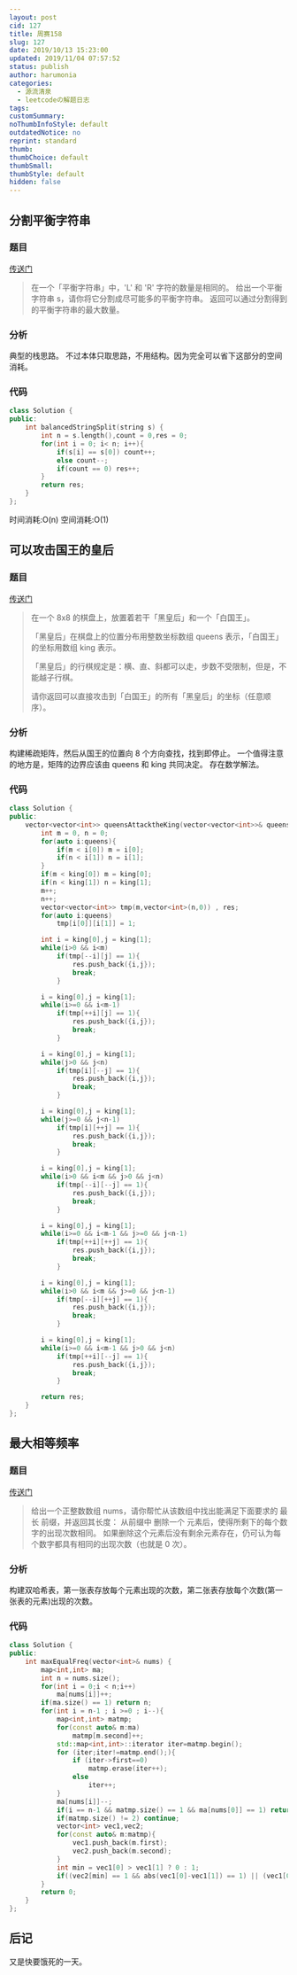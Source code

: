 ```yaml
---
layout: post
cid: 127
title: 周赛158
slug: 127
date: 2019/10/13 15:23:00
updated: 2019/11/04 07:57:52
status: publish
author: harumonia
categories:
  - 源流清泉
  - leetcodeの解题日志
tags:
customSummary:
noThumbInfoStyle: default
outdatedNotice: no
reprint: standard
thumb:
thumbChoice: default
thumbSmall:
thumbStyle: default
hidden: false
---
```


## 分割平衡字符串

### 题目

[传送门](https://leetcode-cn.com/problems/split-a-string-in-balanced-strings/)

> 在一个「平衡字符串」中，'L' 和 'R' 字符的数量是相同的。
> 给出一个平衡字符串 s，请你将它分割成尽可能多的平衡字符串。
> 返回可以通过分割得到的平衡字符串的最大数量。

### 分析

典型的栈思路。
不过本体只取思路，不用结构。因为完全可以省下这部分的空间消耗。

### 代码

```cpp
class Solution {
public:
    int balancedStringSplit(string s) {
        int n = s.length(),count = 0,res = 0;
        for(int i = 0; i< n; i++){
            if(s[i] == s[0]) count++;
            else count--;
            if(count == 0) res++;
        }
        return res;
    }
};
```

时间消耗:O(n)
空间消耗:O(1)

## 可以攻击国王的皇后

### 题目

[传送门](https://leetcode-cn.com/problems/queens-that-can-attack-the-king/)

> 在一个 8x8 的棋盘上，放置着若干「黑皇后」和一个「白国王」。
>
> 「黑皇后」在棋盘上的位置分布用整数坐标数组 queens 表示，「白国王」的坐标用数组 king 表示。
>
> 「黑皇后」的行棋规定是：横、直、斜都可以走，步数不受限制，但是，不能越子行棋。
>
> 请你返回可以直接攻击到「白国王」的所有「黑皇后」的坐标（任意顺序）。

### 分析

构建稀疏矩阵，然后从国王的位置向 8 个方向查找，找到即停止。
一个值得注意的地方是，矩阵的边界应该由 queens 和 king 共同决定。
存在数学解法。

### 代码

```cpp
class Solution {
public:
    vector<vector<int>> queensAttacktheKing(vector<vector<int>>& queens, vector<int>& king) {
        int m = 0, n = 0;
        for(auto i:queens){
            if(m < i[0]) m = i[0];
            if(n < i[1]) n = i[1];
        }
        if(m < king[0]) m = king[0];
        if(n < king[1]) n = king[1];
        m++;
        n++;
        vector<vector<int>> tmp(m,vector<int>(n,0)) , res;
        for(auto i:queens)
            tmp[i[0]][i[1]] = 1;

        int i = king[0],j = king[1];
        while(i>0 && i<m)
            if(tmp[--i][j] == 1){
                res.push_back({i,j});
                break;
            }

        i = king[0],j = king[1];
        while(i>=0 && i<m-1)
            if(tmp[++i][j] == 1){
                res.push_back({i,j});
                break;
            }

        i = king[0],j = king[1];
        while(j>0 && j<n)
            if(tmp[i][--j] == 1){
                res.push_back({i,j});
                break;
            }

        i = king[0],j = king[1];
        while(j>=0 && j<n-1)
            if(tmp[i][++j] == 1){
                res.push_back({i,j});
                break;
            }

        i = king[0],j = king[1];
        while(i>0 && i<m && j>0 && j<n)
            if(tmp[--i][--j] == 1){
                res.push_back({i,j});
                break;
            }

        i = king[0],j = king[1];
        while(i>=0 && i<m-1 && j>=0 && j<n-1)
            if(tmp[++i][++j] == 1){
                res.push_back({i,j});
                break;
            }

        i = king[0],j = king[1];
        while(i>0 && i<m && j>=0 && j<n-1)
            if(tmp[--i][++j] == 1){
                res.push_back({i,j});
                break;
            }

        i = king[0],j = king[1];
        while(i>=0 && i<m-1 && j>0 && j<n)
            if(tmp[++i][--j] == 1){
                res.push_back({i,j});
                break;
            }

        return res;
    }
};
```

## 最大相等频率

### 题目

[传送门](https://leetcode-cn.com/problems/maximum-equal-frequency/)

> 给出一个正整数数组 nums，请你帮忙从该数组中找出能满足下面要求的 最长 前缀，并返回其长度：
> 从前缀中 删除一个 元素后，使得所剩下的每个数字的出现次数相同。
> 如果删除这个元素后没有剩余元素存在，仍可认为每个数字都具有相同的出现次数（也就是 0 次）。

### 分析

构建双哈希表，第一张表存放每个元素出现的次数，第二张表存放每个次数(第一张表的元素)出现的次数。

### 代码

```cpp
class Solution {
public:
    int maxEqualFreq(vector<int>& nums) {
        map<int,int> ma;
        int n = nums.size();
        for(int i = 0;i < n;i++)
            ma[nums[i]]++;
        if(ma.size() == 1) return n;
        for(int i = n-1 ; i >=0 ; i--){
            map<int,int> matmp;
            for(const auto& m:ma)
                matmp[m.second]++;
            std::map<int,int>::iterator iter=matmp.begin();
            for (iter;iter!=matmp.end();){
                if (iter->first==0)
                    matmp.erase(iter++);
                else
                    iter++;
            }
            ma[nums[i]]--;
            if(i == n-1 && matmp.size() == 1 && ma[nums[0]] == 1) return n;
            if(matmp.size() != 2) continue;
            vector<int> vec1,vec2;
            for(const auto& m:matmp){
                vec1.push_back(m.first);
                vec2.push_back(m.second);
            }
            int min = vec1[0] > vec1[1] ? 0 : 1;
            if((vec2[min] == 1 && abs(vec1[0]-vec1[1]) == 1) || (vec1[0] == 1 && vec2[0] == 1)) return i+1;
        }
        return 0;
    }
};
```

## 后记

又是快要饿死的一天。
